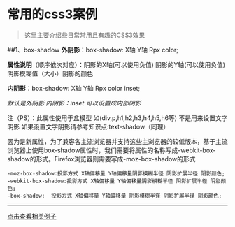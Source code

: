 # 常用的css3案例

> 这里主要介绍些日常常用且有趣的CSS3效果


##1、box-shadow
**外阴影**：box-shadow: X轴  Y轴  Rpx  color;

**属性说明**（顺序依次对应）：阴影的X轴(可以使用负值) 阴影的Y轴(可以使用负值)  阴影模糊值（大小）阴影的颜色

**内阴影**：box-shadow: X轴  Y轴  Rpx  color  inset;

*默认是外阴影   内阴影：inset 可以设置成内部阴影*

注（PS）：此属性使用于盒模型 如(div,p,h1,h2,h3,h4,h5,h6等) 不是用来设置文字阴影   如果设置文字阴影请参考知识点:text-shadow（同理）

因为是新属性，为了兼容各主流浏览器并支持这些主浏览器的较低版本，基于主流浏览器上使用box-shadow属性时，我们需要将属性的名称写成-webkit-box-shadow的形式。Firefox浏览器则需要写成-moz-box-shadow的形式

    -moz-box-shadow:投影方式 X轴偏移量 Y轴偏移量阴影模糊半径 阴影扩展半径 阴影颜色;
    -webkit-box-shadow:投影方式 X轴偏移量 Y轴偏移量阴影模糊半径 阴影扩展半径 阴影颜色;   
    -box-shadow:  投影方式 X轴偏移量 Y轴偏移量 阴影模糊半径 阴影扩展半径 阴影颜色; 

----------------------
[点击查看相关例子](http://blog.csdn.net/j_h_s/article/details/62231325)

 

